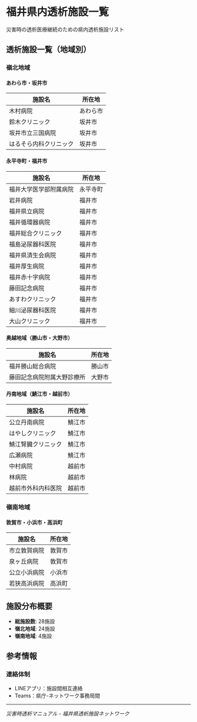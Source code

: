 # 福井県内透析施設一覧

災害時の透析医療継続のための県内透析施設リスト

## 透析施設一覧（地域別）

### 嶺北地域

#### あわら市・坂井市
| 施設名 | 所在地 |
|--------|--------|
| 木村病院 | あわら市 |
| 鈴木クリニック | 坂井市 |
| 坂井市立三国病院 | 坂井市 |
| はるそら内科クリニック | 坂井市 |

#### 永平寺町・福井市
| 施設名 | 所在地 |
|--------|--------|
| 福井大学医学部附属病院 | 永平寺町 |
| 岩井病院 | 福井市 |
| 福井県立病院 | 福井市 |
| 福井循環器病院 | 福井市 |
| 福井総合クリニック | 福井市 |
| 福島泌尿器科医院 | 福井市 |
| 福井県済生会病院 | 福井市 |
| 福井厚生病院 | 福井市 |
| 福井赤十字病院 | 福井市 |
| 藤田記念病院 | 福井市 |
| あすわクリニック | 福井市 |
| 細川泌尿器科医院 | 福井市 |
| 大山クリニック | 福井市 |

#### 奥越地域（勝山市・大野市）
| 施設名 | 所在地 |
|--------|--------|
| 福井勝山総合病院 | 勝山市 |
| 藤田記念病院附属大野診療所 | 大野市 |

#### 丹南地域（鯖江市・越前市）
| 施設名 | 所在地 |
|--------|--------|
| 公立丹南病院 | 鯖江市 |
| はやしクリニック | 鯖江市 |
| 鯖江腎臓クリニック | 鯖江市 |
| 広瀬病院 | 鯖江市 |
| 中村病院 | 越前市 |
| 林病院 | 越前市 |
| 越前市外科内科医院 | 越前市 |

### 嶺南地域

#### 敦賀市・小浜市・高浜町
| 施設名 | 所在地 |
|--------|--------|
| 市立敦賀病院 | 敦賀市 |
| 泉ヶ丘病院 | 敦賀市 |
| 公立小浜病院 | 小浜市 |
| 若狭高浜病院 | 高浜町 |

## 施設分布概要

- **総施設数**: 28施設
- **嶺北地域**: 24施設
- **嶺南地域**: 4施設

## 参考情報

### 連絡体制
- LINEアプリ：施設間相互連絡
- Teams：県庁-ネットワーク事務局間


---
*災害時透析マニュアル - 福井県透析施設ネットワーク*